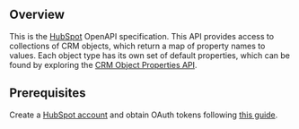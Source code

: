 ## Overview

This is the [HubSpot](https://www.hubspot.com/) OpenAPI specification. This API provides access to collections of CRM objects, which return a map of property names to values. Each object type has its own set of default properties, which can be found by exploring the [CRM Object Properties API](https://developers.hubspot.com/docs/methods/crm-properties/crm-properties-overview).
## Prerequisites

 Create a [HubSpot account](https://www.hubspot.com/) and obtain OAuth tokens following [this guide](https://developers.hubspot.com/docs/api/working-with-oauth4).
